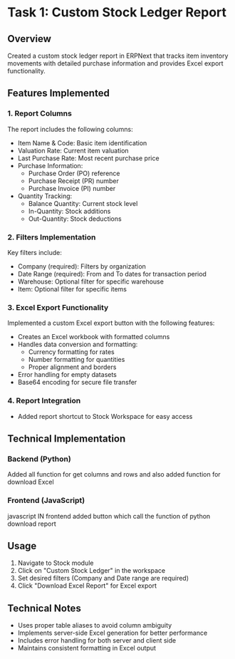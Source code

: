 # Task 1: Custom Stock Ledger Report

## Overview
Created a custom stock ledger report in ERPNext that tracks item inventory movements with detailed purchase information and provides Excel export functionality.

## Features Implemented

### 1. Report Columns
The report includes the following columns:
- Item Name & Code: Basic item identification
- Valuation Rate: Current item valuation
- Last Purchase Rate: Most recent purchase price
- Purchase Information:
  - Purchase Order (PO) reference
  - Purchase Receipt (PR) number
  - Purchase Invoice (PI) number
- Quantity Tracking:
  - Balance Quantity: Current stock level
  - In-Quantity: Stock additions
  - Out-Quantity: Stock deductions

### 2. Filters Implementation
Key filters include:
- Company (required): Filters by organization
- Date Range (required): From and To dates for transaction period
- Warehouse: Optional filter for specific warehouse
- Item: Optional filter for specific items

### 3. Excel Export Functionality
Implemented a custom Excel export button with the following features:
- Creates an Excel workbook with formatted columns
- Handles data conversion and formatting:
  - Currency formatting for rates
  - Number formatting for quantities
  - Proper alignment and borders
- Error handling for empty datasets
- Base64 encoding for secure file transfer

### 4. Report Integration
- Added report shortcut to Stock Workspace for easy access
## Technical Implementation

### Backend (Python)
Added all function for get columns and rows and also added function for download Excel 


### Frontend (JavaScript)
javascript
IN frontend added button which call the function of python download report

## Usage
1. Navigate to Stock module
2. Click on "Custom Stock Ledger" in the workspace
3. Set desired filters (Company and Date range are required)
4. Click "Download Excel Report" for Excel export

## Technical Notes
- Uses proper table aliases to avoid column ambiguity
- Implements server-side Excel generation for better performance
- Includes error handling for both server and client side
- Maintains consistent formatting in Excel output
